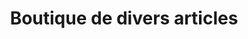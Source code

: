 ---
title: "Boutique de divers articles"
url: /gama-konikoni/boutique-de-divers-articles-2/
shop: commodité
---